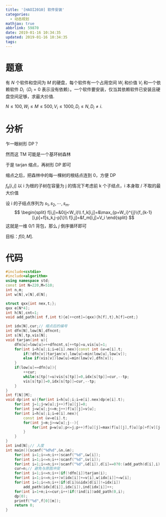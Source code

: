 ```yaml
---
title: '[HAOI2010] 软件安装'
categories:
  - 动态规划
mathjax: true
abbrlink: 59870
date: 2019-01-16 10:34:35
updated: 2019-01-16 10:34:35
tags:
---
```


# 题意

有 $N$ 个软件和空间为 $M$ 的硬盘，每个软件有一个占用空间 $W_i$ 和价值 $V_i$ 和一个依赖软件 $D_i$（$D_i=0$ 表示没有依赖）。一个软件要安装，仅当其依赖软件已安装且硬盘空间足够，求最大价值.

$N\leq 100,W_i\leq M\leq 500,V_i\leq 1000,D_i\leq N,D_i\neq i$.

<!--more-->

# 分析

乍一眼树形 DP？

然而这 TM 可能是一个基环树森林

于是 tarjan 缩点，再树形 DP 即可

缩点之后，把森林中的每一棵树的根结点连到 0，方便 DP

$f_k[i,j]$ 以 i 为根的子树在容量为 j 的情况下考虑前 k 个子结点，i 本身取 / 不取的最大价值

设 i 的子结点序列为 $s_1,s_2,\cdots,s_m$.
$$
\begin{split}
f[i,j]=&0(j<W_i)\\
f_k[i,j]=&\max_{p=W_i}^{j}\{f_{k-1}[i,p]+f[s_k,j-p]\}\\
f[i,j]=&f_m[i,j]+V_i
\end{split}
$$
这就是一维 0/1 背包，那么 $j$ 倒序循环即可

目标：$f[0,M]$.

# 代码

```cpp
#include<cstdio>
#include<algorithm>
using namespace std;
const int N=220,M=510;
int n,m;
int w[N],v[N],d[N];

struct qxx{int nex,t;};
qxx e[N*4];
int h[N],cnt=1;
void add_path(int f,int t){e[++cnt]=(qxx){h[f],t},h[f]=cnt;}

int idx[N],cur;// 缩点后的编号
int dfn[N],low[N],dfncnt;
int s[N],tp,vis[N];
void tarjan(int u){
    dfn[u]=low[u]=++dfncnt,s[++tp]=u,vis[u]=1;
	for(int i=h[u];i;i=e[i].nex){const int &v=e[i].t;
		if(!dfn[v])tarjan(v),low[u]=min(low[u],low[v]);
		else if(vis[v])low[u]=min(low[v],dfn[v]);
	}
	if(low[u]==dfn[u]){
		++cur;
		while(s[tp]!=u)vis[s[tp]]=0,idx[s[tp]]=cur,--tp;
		vis[s[tp]]=0,idx[s[tp]]=cur,--tp;
	}
}
int f[N][M];
void dp(int u){for(int i=h[u];i;i=e[i].nex)dp(e[i].t);
	for(int j=1;j<w[u];j++)f[u][j]=0;
	for(int j=w[u];j<=m;j++)f[u][j]=v[u];
	for(int i=h[u];i;i=e[i].nex){
        const int &v=e[i].t;
		for(int j=m;j>=w[u];j--){
            for(int p=w[u];p<=j;p++)f[u][j]=max(f[u][j],f[u][p]+f[v][j-p]);
		}
	}
}
int ind[N];// 入度
int main(){scanf("%d%d",&n,&m);
	for(int i=1;i<=n;i++)scanf("%d",&w[i]);
	for(int i=1;i<=n;i++)scanf("%d",&v[i]);
	for(int i=1;i<=n;i++)scanf("%d",&d[i]),d[i]==0?0:(add_path(d[i],i),0);
	cur=n;// 避免与原图冲突
	for(int i=1;i<=n;i++)if(!dfn[i])tarjan(i);
	for(int i=1;i<=n;i++)v[idx[i]]+=v[i],w[idx[i]]+=w[i];
	for(int i=1;i<=n;i++)if(d[i]&&idx[d[i]]!=idx[i])
        add_path(idx[d[i]],idx[i]),ind[idx[i]]++;
	for(int i=1+n;i<=cur;i++)if(!ind[i])add_path(0,i);
	dp(0);
	printf("%d",f[0][m]);
	return 0;
}
```

